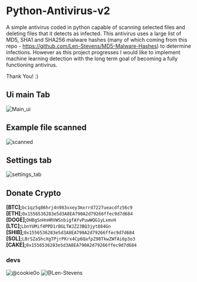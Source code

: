 # **Python-Antivirus-v2**
A simple antivirus coded in python capable of scanning selected files and deleting files that it detects as infected. This antivirus uses a large list of MD5, SHA1 and SHA256 malware hashes (many of which coming from this repo - https://github.com/Len-Stevens/MD5-Malware-Hashes) to determine infections. However as this project progresses I would like to implement machine learning detection with the long term goal of becoming a fully functioning antivirus. 

Thank You! :)

## Ui main Tab
![Main_ui](https://user-images.githubusercontent.com/81589649/167272203-821e9ea5-459e-472a-ae56-feab1eb67a7e.png)

## Example file scanned
![scanned](https://user-images.githubusercontent.com/81589649/167488635-a4553d94-945f-4da4-a4c9-7ce121410247.png)

## Settings tab
![settings_tab](https://user-images.githubusercontent.com/81589649/167488619-d867fffc-46f5-4a86-8119-9a8833412f7d.png)

## Donate Crypto
**[BTC];**``󠀠bc1qz5q86hrj4n983vxey3mxrrd7227ueacdfz56c9``  
**[ETH];**``0x1556536283e5d3A8EA790A2d79266ffec9d7d684``  
**[DOGE];**``DHBgSnHnHRVWSnbigfAYvPuwWQG1yLxmvH``  
**[LTC];**``LbnYUMif4PPD1rBGLTWJZ23BQ3jyt884Gn``  
**[SHIB];**``0x1556536283e5d3A8EA790A2d79266ffec9d7d684``  
**[SOL];**``LBrSZa5hcXgTPjrPKrx4Cp6QafpZ98TkwZWfAi6p3o3``  
**[CAKE];**``0x1556536283e5d3A8EA790A2d79266ffec9d7d684``  

### devs
![@cookie0o](https://github.com/cookie0o)
![@Len-Stevens](https://github.com/Len-Stevens)
